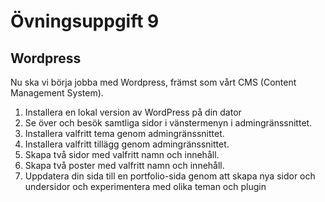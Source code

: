 # Övningsuppgift 9

## Wordpress

Nu ska vi börja jobba med Wordpress, främst som vårt CMS (Content Management System).

1. Installera en lokal version av WordPress på din dator
2. Se över och besök samtliga sidor i vänstermenyn i admingränssnittet.
3. Installera valfritt tema genom admingränssnittet.
4. Installera valfritt tillägg genom admingränssnittet.
5. Skapa två sidor med valfritt namn och innehåll.
6. Skapa två poster med valfritt namn och innehåll.
7. Uppdatera din sida till en portfolio-sida genom att skapa nya sidor och undersidor och
experimentera med olika teman och plugin
